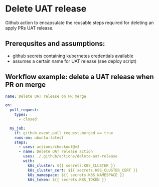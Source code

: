 # Delete UAT release

Github action to encapsulate the reusable steps required
for deleting an apply PRs UAT release.

## Prerequsites and assumptions:

- github secrets containing kubernetes credentials available
- assumes a certain name for UAT release (see deploy script)

## Workflow example: delete a UAT release when PR on merge

```yml
name: Delete UAT release on PR merge

on:
  pull_request:
    types:
      - closed

  my_job:
    if: github.event.pull_request.merged == true
    runs-on: ubuntu-latest
    steps:
      - uses: actions/checkout@v3
      - name: Delete UAT release action
        uses: ./.github/actions/delete-uat-release
        with:
          k8s_cluster: ${{ secrets.K8S_CLUSTER }}
          k8s_cluster_cert: ${{ secrets.K8S_CLUSTER_CERT }}
          k8s_namespace: ${{ secrets.K8S_NAMESPACE }}
          k8s_token: ${{ secrets.K8S_TOKEN }}
```
